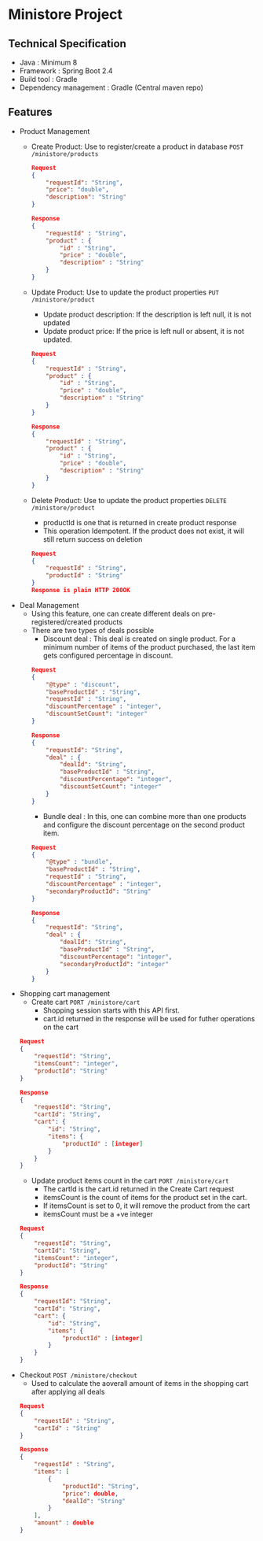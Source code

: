 # Ministore Project

## Technical Specification
* Java : Minimum 8
* Framework : Spring Boot 2.4
* Build tool : Gradle
* Dependency management : Gradle (Central maven repo)

## Features
* Product Management
	* Create Product: Use to register/create a product in database `POST /ministore/products`
	
		```json
		Request
		{
			"requestId": "String",
			"price": "double",
			"description": "String"
		}
		
		```
		```json
		Response
		{
			"requestId" : "String",
			"product" : {
				"id" : "String",
				"price" : "double",
				"description" : "String"
			}
		}
		```
	* Update Product: Use to update the product properties `PUT /ministore/product`
		* Update product description: If the description is left null, it is not updated
		* Update product price: If the price is left null or absent, it is not updated.
		```json
		Request
		{
			"requestId" : "String",
			"product" : {
				"id" : "String",
				"price" : "double",
				"description" : "String"
			}
		}
		```
	
		```json
		Response
		{
			"requestId" : "String",
			"product" : {
				"id" : "String",
				"price" : "double",
				"description" : "String"
			}
		}
	
		```
	* Delete Product: Use to update the product properties `DELETE /ministore/product`
		* productId is one that is returned in create product response
		* This operation Idempotent. If the product does not exist, it will still return success on deletion
		```json
		Request
		{
			"requestId" : "String",
			"productId" : "String"
		}
		Response is plain HTTP 200OK
		```
* Deal Management
	* Using this feature, one can create different deals on pre-registered/created products
	* There are two types of deals possible
		* Discount deal : This deal is created on single product. For a minimum number of items of the product purchased, the last item gets configured percentage in discount.
		```json
		Request
		{
			"@type" : "discount",
			"baseProductId" : "String",
			"requestId" : "String",
			"discountPercentage" : "integer",
			"discountSetCount": "integer"
		}
		```
		```json
		Response
		{
            "requestId": "String",
            "deal" : {
                "dealId": "String",
                "baseProductId" : "String",
                "discountPercentage": "integer",
                "discountSetCount": "integer"
            }
		}
		```
		* Bundle deal : In this, one can combine more than one products and configure the discount percentage on the second product item.
		```json
		Request
		{
			"@type" : "bundle",
			"baseProductId" : "String",
			"requestId" : "String",
			"discountPercentage" : "integer",
			"secondaryProductId": "String"
		}
		```
		```json
		Response
		{
            "requestId": "String",
            "deal" : {
                "dealId": "String",
                "baseProductId" : "String",
                "discountPercentage": "integer",
                "secondaryProductId": "integer"
            }
		}
		```
* Shopping cart management
    * Create cart `PORT /ministore/cart`
        * Shopping session starts with this API first.
        * cart.id returned in the response will be used for futher operations on the cart
    ``` json
    Request
    {
        "requestId": "String",
        "itemsCount": "integer",
        "productId": "String"
    }
    ```
    ``` json
    Response
    {
        "requestId": "String",
        "cartId": "String",
        "cart": {
            "id": "String",
            "items": {
                "productId" : [integer]
            }
        }
    }
    ```
    * Update product items count in the cart `PORT /ministore/cart`
        * The cartId is the cart.id returned in the Create Cart request
	    * itemsCount is the count of items for the product set in the cart.
	    * If itemsCount is set to 0, it will remove the product from the cart
	    * itemsCount must be a +ve integer
    ``` json
    Request
    {
        "requestId": "String",
        "cartId": "String",
        "itemsCount": "integer",
        "productId": "String"
    }
    ```
    ``` json
    Response
    {
        "requestId": "String",
        "cartId": "String",
        "cart": {
            "id": "String",
            "items": {
                "productId" : [integer]
            }
        }
    }
    ```
* Checkout `POST /ministore/checkout`
    * Used to calculate the aoverall amount of items in the shopping cart after applying all deals
    ```json
    Request
    {
        "requestId" : "String",
        "cartId" : "String"
    }
    ```
    ```json
    Response
    {
        "requestId" : "String",
        "items": [
            {
                "productId": "String",
                "price": double,
                "dealId": "String"
            }
        ],
        "amount" : double
    }
    ```